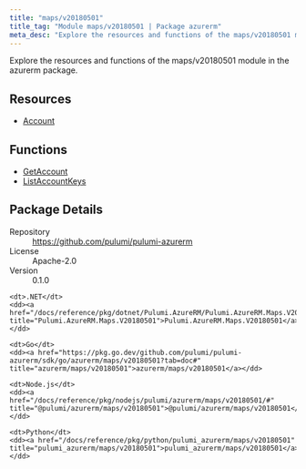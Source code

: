 ```yaml
---
title: "maps/v20180501"
title_tag: "Module maps/v20180501 | Package azurerm"
meta_desc: "Explore the resources and functions of the maps/v20180501 module in the azurerm package."
---
```


<!-- WARNING: this file was generated by Pulumi Docs Generator. -->
<!-- Do not edit by hand unless you're certain you know what you are doing! -->

Explore the resources and functions of the maps/v20180501 module in the azurerm package.

<h2 id="resources">Resources</h2>
<ul class="api">
    <li><a href="account" title="Account"><span class="symbol resource"></span>Account</a></li>
</ul>

<h2 id="functions">Functions</h2>
<ul class="api">
    <li><a href="getaccount" title="GetAccount"><span class="symbol function"></span>GetAccount</a></li>
    <li><a href="listaccountkeys" title="ListAccountKeys"><span class="symbol function"></span>ListAccountKeys</a></li>
</ul>

<h2 id="package-details">Package Details</h2>
<dl class="package-details">
	<dt>Repository</dt>
	<dd><a href="https://github.com/pulumi/pulumi-azurerm">https://github.com/pulumi/pulumi-azurerm</a></dd>
	<dt>License</dt>
	<dd>Apache-2.0</dd>
	<dt>Version</dt>
	<dd>0.1.0</dd>
</dl>



<dl class="tabular">

    <dt>.NET</dt>
    <dd><a href="/docs/reference/pkg/dotnet/Pulumi.AzureRM/Pulumi.AzureRM.Maps.V20180501.html" title="Pulumi.AzureRM.Maps.V20180501">Pulumi.AzureRM.Maps.V20180501</a></dd>

    <dt>Go</dt>
    <dd><a href="https://pkg.go.dev/github.com/pulumi/pulumi-azurerm/sdk/go/azurerm/maps/v20180501?tab=doc#" title="azurerm/maps/v20180501">azurerm/maps/v20180501</a></dd>

    <dt>Node.js</dt>
    <dd><a href="/docs/reference/pkg/nodejs/pulumi/azurerm/maps/v20180501/#" title="@pulumi/azurerm/maps/v20180501">@pulumi/azurerm/maps/v20180501</a></dd>

    <dt>Python</dt>
    <dd><a href="/docs/reference/pkg/python/pulumi_azurerm/maps/v20180501" title="pulumi_azurerm/maps/v20180501">pulumi_azurerm/maps/v20180501</a></dd>

</dl>

